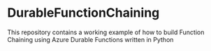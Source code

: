 # DurableFunctionChaining
This repository contains a working example of how to build Function Chaining using Azure Durable Functions written in Python
